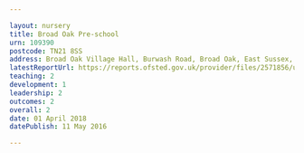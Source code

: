 ```yaml
---

layout: nursery
title: Broad Oak Pre-school
urn: 109390
postcode: TN21 8SS
address: Broad Oak Village Hall, Burwash Road, Broad Oak, East Sussex, TN21 8SS
latestReportUrl: https://reports.ofsted.gov.uk/provider/files/2571856/urn/109390.pdf
teaching: 2
development: 1
leadership: 2
outcomes: 2
overall: 2
date: 01 April 2018 
datePublish: 11 May 2016

---
```

